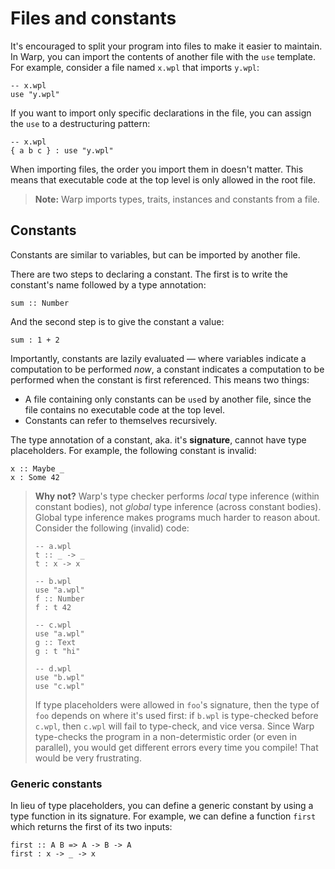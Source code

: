 # Files and constants

It's encouraged to split your program into files to make it easier to maintain. In Warp, you can import the contents of another file with the `use` template. For example, consider a file named `x.wpl` that imports `y.wpl`:

```warp
-- x.wpl
use "y.wpl"
```

If you want to import only specific declarations in the file, you can assign the `use` to a destructuring pattern:

```warp
-- x.wpl
{ a b c } : use "y.wpl"
```

When importing files, the order you import them in doesn't matter. This means that executable code at the top level is only allowed in the root file.

> **Note:** Warp imports types, traits, instances and constants from a file.

## Constants

Constants are similar to variables, but can be imported by another file.

There are two steps to declaring a constant. The first is to write the constant's name followed by a type annotation:

```warp
sum :: Number
```

And the second step is to give the constant a value:

```warp
sum : 1 + 2
```

Importantly, constants are lazily evaluated — where variables indicate a computation to be performed _now_, a constant indicates a computation to be performed when the constant is first referenced. This means two things:

-   A file containing only constants can be `use`d by another file, since the file contains no executable code at the top level.
-   Constants can refer to themselves recursively.

The type annotation of a constant, aka. it's **signature**, cannot have type placeholders. For example, the following constant is invalid:

```warp
x :: Maybe _
x : Some 42
```

> **Why not?** Warp's type checker performs _local_ type inference (within constant bodies), not _global_ type inference (across constant bodies). Global type inference makes programs much harder to reason about. Consider the following (invalid) code:
>
> ```warp
> -- a.wpl
> t :: _ -> _
> t : x -> x
>
> -- b.wpl
> use "a.wpl"
> f :: Number
> f : t 42
>
> -- c.wpl
> use "a.wpl"
> g :: Text
> g : t "hi"
>
> -- d.wpl
> use "b.wpl"
> use "c.wpl"
> ```
>
> If type placeholders were allowed in `foo`'s signature, then the type of `foo` depends on where it's used first: if `b.wpl` is type-checked before `c.wpl`, then `c.wpl` will fail to type-check, and vice versa. Since Warp type-checks the program in a non-determistic order (or even in parallel), you would get different errors every time you compile! That would be very frustrating.

### Generic constants

In lieu of type placeholders, you can define a generic constant by using a type function in its signature. For example, we can define a function `first` which returns the first of its two inputs:

```warp
first :: A B => A -> B -> A
first : x -> _ -> x
```
